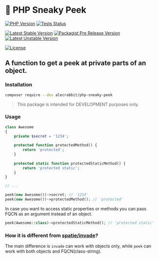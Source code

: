 # 🔭 PHP Sneaky Peek
[![PHP Version](https://img.shields.io/packagist/php-v/alecrabbit/php-sneaky-peek/dev-main.svg)](https://php.net)
[![Tests Status](https://github.com/alecrabbit/php-sneaky-peek/workflows/tests/badge.svg)](https://github.com/alecrabbit/php-sneaky-peek/actions)

[![Latest Stable Version](https://poser.pugx.org/alecrabbit/php-sneaky-peek/v/stable)](https://packagist.org/packages/alecrabbit/php-sneaky-peek)
[![Packagist Pre Release Version](https://img.shields.io/packagist/vpre/alecrabbit/php-sneaky-peek)](https://packagist.org/packages/alecrabbit/php-sneaky-peek)
[![Latest Unstable Version](https://poser.pugx.org/alecrabbit/php-sneaky-peek/v/unstable)](https://packagist.org/packages/alecrabbit/php-sneaky-peek)

[![License](https://poser.pugx.org/alecrabbit/php-sneaky-peek/license)](https://packagist.org/packages/alecrabbit/php-sneaky-peek)

## A function to get a peek at private parts of an object.

### Installation
```bash
composer require --dev alecrabbit/php-sneaky-peek
```
> This package is intended for DEVELOPMENT purposes only.

### Usage
```php
class Awesome
{
    private $secret = '1234';
    
    protected function protectedMethod() {
        return 'protected';
    }    
    
    protected static function protectedStaticMethod() {
        return 'protected static';
    }    
}

// ...

peek(new Awesome())->secret; // '1234'
peek(new Awesome())->protectedMethod(); // 'protected'
```
In case you want to access static properties or methods you can pass FQCN as an argument instead of an object.
```php
peek(Awesome::class)->protectedStaticMethod(); // 'protected static'
```

### How it is different from [spatie/invade](https://github.com/spatie/invade)?

The main difference is `invade` can work with objects only, while `peek` can work with both objects and FQCN(class-string).
